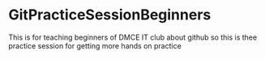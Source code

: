 # GitPracticeSessionBeginners
This is for teaching beginners of DMCE IT club about github
so this is thee practice session for getting more hands on practice

